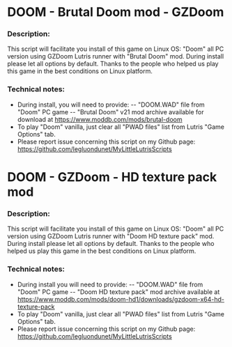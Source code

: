 # DOOM - Brutal Doom mod - GZDoom

### Description:
This script will facilitate you install of this game on Linux OS:
"Doom" all PC version using GZDoom Lutris runner with "Brutal Doom" mod.
During install please let all options by default.
Thanks to the people who helped us play this game in the best conditions on Linux platform.

### Technical notes:
- During install, you will need to provide:
-- "DOOM.WAD" file from "Doom" PC game
-- "Brutal Doom" v21 mod archive available for download at https://www.moddb.com/mods/brutal-doom
- To play "Doom" vanilla, just clear all "PWAD files" list from Lutris "Game Options" tab.
- Please report issue concerning this script on my Github page:
https://github.com/legluondunet/MyLittleLutrisScripts


# DOOM - GZDoom - HD texture pack mod

### Description:
This script will facilitate you install of this game on Linux OS:
"Doom" all PC version using GZDoom Lutris runner with "Doom HD texture pack" mod.
During install please let all options by default.
Thanks to the people who helped us play this game in the best conditions on Linux platform.

### Technical notes:
- During install you will need to provide:
-- "DOOM.WAD" file from "Doom" PC game
-- "Doom HD texture pack" mod archive available at https://www.moddb.com/mods/doom-hd1/downloads/gzdoom-x64-hd-texture-pack
- To play "Doom" vanilla, just clear all "PWAD files" list from Lutris "Game Options" tab.
- Please report issue concerning this script on my Github page:
https://github.com/legluondunet/MyLittleLutrisScripts

